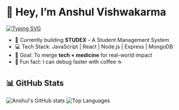 # 👋 Hey, I’m Anshul Vishwakarma  
[![Typing SVG](https://readme-typing-svg.herokuapp.com?size=25&color=36BCF7&center=true&vCenter=true&width=500&lines=Full+Stack+Developer;MERN+Stack+Enthusiast;Tech+Explorer;Always+Learning+New+Things)](https://git.io/typing-svg)
  

- 🌱 Currently building **STUDEX** – A Student Management System  
- 💻 Tech Stack: JavaScript | React | Node.js | Express | MongoDB  
- 🎯 Goal: To merge **tech + medicine** for real-world impact  
- 🎨 Fun fact: I can debug faster with coffee ☕

## 📊 GitHub Stats
![Anshul's GitHub stats](https://github-readme-stats.vercel.app/api?username=AnshulVishwakarma&show_icons=true&theme=tokyonight)
![Top Languages](https://github-readme-stats.vercel.app/api/top-langs/?username=AnshulVishwakarma&layout=compact&theme=tokyonight)
